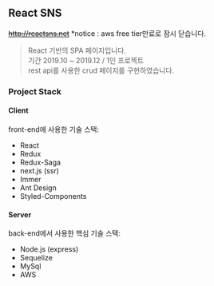 ## React SNS
~~http://reactsns.net~~
*notice : aws free tier만료로 잠시 닫습니다.

> React 기반의 SPA 페이지입니다.  
> 기간 2019.10 ~ 2019.12  /  1인 프로젝트  
> rest api를 사용한 crud 페이지를 구현하였습니다.




### Project Stack

#### Client

front-end에 사용한 기술 스택:

- React
- Redux
- Redux-Saga
- next.js (ssr)
- Immer
- Ant Design
- Styled-Components

#### Server

back-end에서 사용한 핵심 기술 스택:

- Node.js (express)
- Sequelize
- MySql
- AWS
